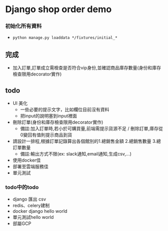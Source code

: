 # Django shop order demo

### 初始化所有資料
* `python manage.py loaddata */fixtures/initial_*`

## 完成
* 加入訂單,訂單成立需檢查是否符合vip身份,並確認商品庫存數量(身份和庫存檢查限用decorator實作)

## todo
* UI 美化
    * 一些必要的提示文字，比如欄位目前沒有資料
    * 把input的說明塞到input裡面
* 刪除訂單(身份和庫存檢查限用decorator實作)
    * 備註:加入訂單時,若小於可購買量,前端需提示貨源不足 / 刪除訂單,庫存從0變回有值則提示商品到貨 
* 請設計一排程,根據訂單記錄算出各個館別的1.總銷售金額 2.總銷售數量 3.總訂單數量
    * 備註:輸出方式不限(ex: slack通知,email通知,生成csv,...)
* 使用docker佳
* 部署至雲端服務佳
* 單元測試

### todo中的todo
* django 匯出 csv
* redis、celery建制
* docker django hello world
* 單元測試hello world
* 部屬GCP